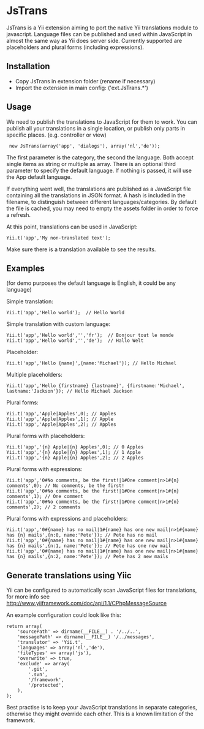JsTrans
=============

JsTrans is a Yii extension aiming to port the native Yii translations module to javascript. Language files can be published
and used within JavaScript in almost the same way as Yii does server side.
Currently supported are placeholders and plural forms (including expressions).


Installation
-----------
* Copy JsTrans in extension folder (rename if necessary)
* Import the extension in main config: ('ext.JsTrans.*')


Usage
-----------
We need to publish the translations to JavaScript for them to work. You can publish all your translations in a single
location, or publish only parts in specific places. (e.g. controller or view)

     new JsTrans(array('app', 'dialogs'), array('nl','de'));

The first parameter is the category, the second the language. Both accept single items as string or multiple as array.
There is an optional third parameter to specify the default language. If nothing is passed, it will use the App default language.

If everything went well, the translations are published as a JavaScript file containing all the translations in JSON format.
A hash is included in the filename, to distinguish between different languages/categories. By default the file is cached, you
may need to empty the assets folder in order to force a refresh.

At this point, translations can be used in JavaScript:

    Yii.t('app','My non-translated text');

Make sure there is a translation available to see the results.


Examples
-----------
(for demo purposes the default language is English, it could be any language)

Simple translation:

    Yii.t('app','Hello world');  // Hello World

Simple translation with custom language:

    Yii.t('app','Hello world','','fr');  // Bonjour tout le monde
    Yii.t('app','Hello world','','de');  // Hallo Welt

Placeholder:

    Yii.t('app','Hello {name}',{name:'Michael'}); // Hello Michael

Multiple placeholders:

    Yii.t('app','Hello {firstname} {lastname}', {firstname:'Michael', lastname:'Jackson'}); // Hello Michael Jackson

Plural forms:

    Yii.t('app','Apple|Apples',0); // Apples
    Yii.t('app','Apple|Apples',1); // Apple
    Yii.t('app','Apple|Apples',2); // Apples

Plural forms with placeholders:

    Yii.t('app','{n} Apple|{n} Apples',0); // 0 Apples
    Yii.t('app','{n} Apple|{n} Apples',1); // 1 Apple
    Yii.t('app','{n} Apple|{n} Apples',2); // 2 Apples

Plural forms with expressions:

    Yii.t('app','0#No comments, be the first!|1#One comment|n>1#{n} comments',0); // No comments, be the first!
    Yii.t('app','0#No comments, be the first!|1#One comment|n>1#{n} comments',1); // One comment
    Yii.t('app','0#No comments, be the first!|1#One comment|n>1#{n} comments',2); // 2 comments


Plural forms with expressions and placeholders:

    Yii.t('app','0#{name} has no mail|1#{name} has one new mail|n>1#{name} has {n} mails',{n:0, name:'Pete'}); // Pete has no mail
    Yii.t('app','0#{name} has no mail|1#{name} has one new mail|n>1#{name} has {n} mails',{n:1, name:'Pete'}); // Pete has one new mail
    Yii.t('app','0#{name} has no mail|1#{name} has one new mail|n>1#{name} has {n} mails',{n:2, name:'Pete'}); // Pete has 2 new mails


Generate translations using Yiic
-----------

Yii can be configured to automatically scan JavaScript files for translations, for more info see
http://www.yiiframework.com/doc/api/1.1/CPhpMessageSource

An example configuration could look like this:

    return array(
        'sourcePath' => dirname(__FILE__) . '/../..',
        'messagePath' => dirname(__FILE__) '/../messages',
        'translator' => 'Yii.t',
        'languages' => array('nl','de'),
        'fileTypes' => array('js'),
        'overwrite' => true,
        'exclude' => array(
            '.git',
            '.svn',
            '/framework',
            '/protected',
        ),
    );

Best practise is to keep your JavaScript translations in separate categories, otherwise they might override each other.
This is a known limitation of the framework.